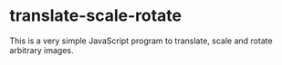 # translate-scale-rotate

This is a very simple JavaScript program to translate, scale and rotate arbitrary images.